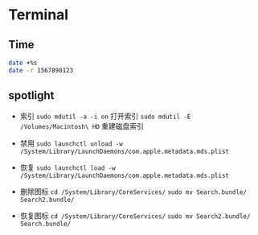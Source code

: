 
# Terminal

## Time

```sh
date +%s
date -r 1567890123
```

## spotlight
- 索引
`sudo mdutil -a -i on` 打开索引
`sudo mdutil -E /Volumes/Macintosh\ HD` 重建磁盘索引

- 禁用
`sudo launchctl unload -w /System/Library/LaunchDaemons/com.apple.metadata.mds.plist`
- 恢复
`sudo launchctl load -w /System/Library/LaunchDaemons/com.apple.metadata.mds.plist`

- 删除图标
`cd /System/Library/CoreServices/`
`sudo mv Search.bundle/ Search2.bundle/`

- 恢复图标
`cd /System/Library/CoreServices/`
`sudo mv Search2.bundle/ Search.bundle/`

